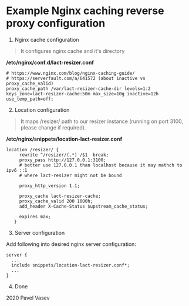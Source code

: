 # Example Nginx caching reverse proxy configuration

1. Nginx cache configuration
> It configures nginx cache and it's directory

**/etc/nginx/conf.d/lact-resizer.conf**
```
# https://www.nginx.com/blog/nginx-caching-guide/
# https://serverfault.com/a/641572 (about inactive vs proxy_cache_valid)
proxy_cache_path /var/lact-resizer-cache-dir levels=1:2 keys_zone=lact-resizer-cache:50m max_size=10g inactive=12h use_temp_path=off;
```

2. Location configuration

> It maps /resizer/ path to our resizer instance (running on port 3100, please change if required).

**/etc/nginx/snippets/location-lact-resizer.conf**
```
location /resizer/ {
     rewrite ^/resizer/(.*) /$1  break;
     proxy_pass http://127.0.0.1:3100;
     # better use 127.0.0.1 than localhost because it may mathch to ipv6 ::1 
     # where lact-resizer might not be bound

     proxy_http_version 1.1;

     proxy_cache lact-resizer-cache;
     proxy_cache_valid 200 1000h;
     add_header X-Cache-Status $upstream_cache_status;

     expires max;
   }
```


3. Server configuration

Add following into desired nginx server configuration:
```
server {
  ...
  include snippets/location-lact-resizer.conf*;
  ...
}
```

4. Done

2020 Pavel Vasev
